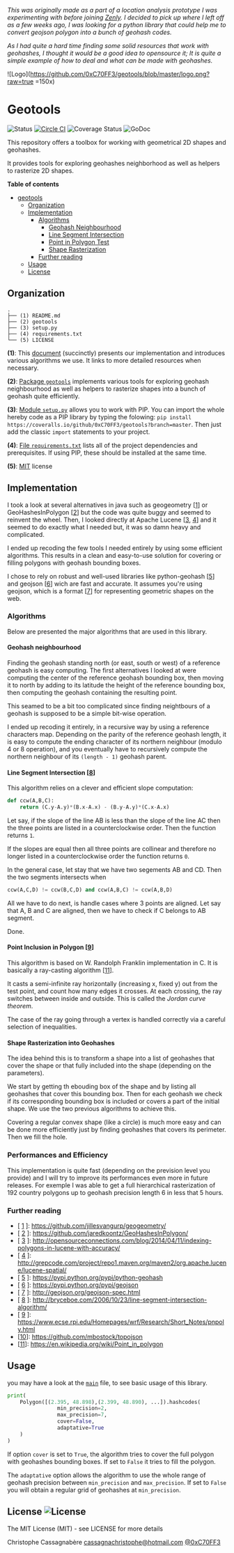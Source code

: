 _This was originally made as a part of a location analysis prototype I was experimenting with before joining [Zenly](https://zen.ly/). I decided to pick up where I left off as a few weeks ago, I was looking for a python library that could help me to convert geojson polygon into a bunch of geohash codes._

_As I had quite a hard time finding some solid resources that work with geohashes, I thought it would be a good idea to opensource it; It is quite a simple example of how to deal and what can be made with geohashes._

![Logo](https://github.com/0xC70FF3/geotools/blob/master/logo.png?raw=true =150x)
# Geotools 
![Status](https://img.shields.io/badge/status-stable-green.svg?style=shield) 
[![Circle CI](https://circleci.com/gh/0xC70FF3/geotools/tree/master.svg?style=shield)](https://circleci.com/gh/0xC70FF3/geotools/tree/master) 
![Coverage Status](https://img.shields.io/badge/coverage-80%-green.svg?style=shield) 
![GoDoc](http://img.shields.io/badge/licence-MIT-blue.svg?style=shield) 

This repository offers a toolbox for working with geometrical 2D shapes and geohashes.

It provides tools for exploring geohashes neighborhood as well as helpers to rasterize 2D shapes.

**Table of contents**

- [geotools](#geotools)
  - [Organization](#organization)
  - [Implementation](#implementation)
    - [Algorithms](#algorithms)
      - [Geohash Neighbourhood](#geohash-neighbourhood)    
      - [Line Segment Intersection](#line-segment-intersection)
      - [Point in Polygon Test](#point-in-polygon)
      - [Shape Rasterization](#gshape-rasterization)
    - [Further reading](#further-reading-2)
  - [Usage](#usage)
  - [License](#license-)

## Organization

```
.
├── (1) README.md
├── (2) geotools
├── (3) setup.py
├── (4) requirements.txt
└── (5) LICENSE
```

**(1)**: This [document](/README.md) (succinctly) presents our implementation and introduces various algorithms we use. It links to more detailed resources when necessary.


**(2)**: [Package `geotools`](/geotools) implements various tools for exploring geohash neighbourhood as well as helpers to rasterize shapes into a bunch of geohash quite efficiently.

**(3)**: [Module `setup.py`](/setup.py) allows you to work with PIP. You can import the whole hereby code as a PIP library by typing the folowing:
```pip install https://coveralls.io/github/0xC70FF3/geotools?branch=master```. Then just add the classic ```import``` statements to your project.

**(4)**: [File `requirements.txt`](/requirements.txt) lists all of the project dependencies and prerequisites. If using PIP, these should be installed at the same time.

**(5)**: [MIT](/LICENSE) license

## Implementation

I took a look at several alternatives in java such as geogeometry [[1]] or GeoHashesInPolygon [[2]] but the code was quite buggy and seemed to reinvent the wheel. Then, I looked directly at Apache Lucene [[3], [4]] and it seemed to do exactly what I needed but, it was so damn heavy and complicated.

I ended up recoding the few tools I needed entirely by using some efficient algorithms. This results in a clean and easy-to-use solution for covering or filling polygons with geohash bounding boxes.

I chose to rely on robust and well-used libraries like python-geohash [[5]] and geojson [[6]] wich are fast and accurate. It assumes you're using geojson, which is a format [[7]] for representing geometric shapes on the web.

### Algorithms

Below are presented the major algorithms that are used in this library.

#### Geohash neighbourhood

Finding the geohash standing north (or east, south or west) of a reference geohash is easy computing. The first alternatives I looked at were computing the center of the reference geohash bounding box, then moving it to north by adding to its latitude the height of the reference bounding box, then computing the geohash containing the resulting point. 

This seamed to be a bit too complicated since finding neightbours of a geohash is supposed to be a simple bit-wise operation.

I ended up recoding it entirely, in a recursive way by using a reference characters map. Depending on the parity of the reference geohash length, it is easy to compute the ending character of its northern neighbour (modulo 4 or 8 operation), and you eventually have to recursively compute the northern neighbour of its ```(length - 1)``` geohash parent.  

#### Line Segment Intersection [[8]]

This algorithm relies on a clever and efficient slope computation:

```python
def ccw(A,B,C):
    return (C.y-A.y)*(B.x-A.x) - (B.y-A.y)*(C.x-A.x)
```

Let say, if the slope of the line AB is less than the slope of the line AC then the three points are listed in a counterclockwise order. Then the function returns `1`.

If the slopes are equal then all three points are collinear and therefore no longer listed in a counterclockwise order the function returns `0`.

In the general case, let stay that we have two segements AB and CD. Then the two segments intersects when

```python
ccw(A,C,D) != ccw(B,C,D) and ccw(A,B,C) != ccw(A,B,D)
```

All we have to do next, is handle cases where 3 points are aligned. Let say that A, B and C are aligned, then we have to check if C belongs to AB segment.

Done.

#### Point Inclusion in Polygon [[9]]

This algorithm is based on W. Randolph Franklin implementation in C. It is basically a ray-casting algorithm [[11]].

It casts a semi-infinite ray horizontally (increasing x, fixed y) out from the test point, and count how many edges it crosses. At each crossing, the ray switches between inside and outside. This is called the _Jordan curve theorem_.

The case of the ray going through a vertex is handled correctly via a careful selection of inequalities.

#### Shape Rasterization into Geohashes

The idea behind this is to transform a shape into a list of geohashes that cover the shape or that fully included into the shape (depending on the parameters).

We start by getting th ebouding box of the shape and by listing all geohashes that cover this bounding box. Then for each geohash we check if its corresponding bounding box is included or covers a part of the initial shape. We use the two previous algorithms to achieve this.

Covering a regular convex shape (like a circle) is much more easy and can be done more efficiently just by finding geohashes that covers its perimeter. Then we fill the hole.

### Performances and Efficiency

This implementation is quite fast (depending on the prevision level you provide) and I will try to improve its performances even more in future releases. For exemple I was able to get a full hierarchical rasterization of 192 country polygons up to geohash precision length 6 in less that 5 hours.


### Further reading

- [ [1] ]: https://github.com/jillesvangurp/geogeometry/ 
- [ [2] ]: https://github.com/jaredkoontz/GeoHashesInPolygon/
- [ [3] ]: http://opensourceconnections.com/blog/2014/04/11/indexing-polygons-in-lucene-with-accuracy/
- [ [4] ]: http://grepcode.com/project/repo1.maven.org/maven2/org.apache.lucene/lucene-spatial/
- [ [5] ]: https://pypi.python.org/pypi/python-geohash
- [ [6] ]: https://pypi.python.org/pypi/geojson
- [ [7] ]: http://geojson.org/geojson-spec.html
- [ [8] ]: http://bryceboe.com/2006/10/23/line-segment-intersection-algorithm/
- [  [9] ]: https://www.ecse.rpi.edu/Homepages/wrf/Research/Short_Notes/pnpoly.html
- [[10]]: https://github.com/mbostock/topojson
- [[11]]: https://en.wikipedia.org/wiki/Point_in_polygon

[1]: <https://github.com/jillesvangurp/geogeometry/> "geogeometry"
[2]: <https://github.com/jaredkoontz/GeoHashesInPolygon/> "GeoHashesInPolygon"
[3]: <http://opensourceconnections.com/blog/2014/04/11/indexing-polygons-in-lucene-with-accuracy/> "Apache Lucene"
[4]: <http://grepcode.com/project/repo1.maven.org/maven2/org.apache.lucene/lucene-spatial/> "Apache Lucene Source Code"
[5]: <https://pypi.python.org/pypi/python-geohash> "python-geohash"
[6]: <https://pypi.python.org/pypi/geojson> "python-geojson"
[7]: <http://geojson.org/geojson-spec.html> "GeoJSON format"
[8]: <http://bryceboe.com/2006/10/23/line-segment-intersection-algorithm/> "Line Segment Intersection"
[9]: <https://www.ecse.rpi.edu/Homepages/wrf/Research/Short_Notes/pnpoly.html> "Point Inclusion in Polygon"
[10]:<https://github.com/mbostock/topojson> "TopoJSON"
[11]:<https://en.wikipedia.org/wiki/Point_in_polygon> "Ray casting algorithm"

## Usage
you may have a look at the [`main`](/geotools/__main__.py) file, to see basic usage of this library.

```python
print(
	Polygon([(2.395, 48.898),(2.399, 48.890), ...]).hashcodes(
				min_precision=2, 
				max_precision=7, 
				cover=False,
				adaptative=True
	)
)
```

If option `cover` is set to `True`, the algorithm tries to cover the full polygon with geohashes bounding boxes. If set to `False` it tries to fill the polygon.

The `adaptative` option allows the algorithm to use the whole range of geohash precision between `min_precision` and `max_precision`. If set to `False` you will obtain a regular grid of geohashes at `min_precision`.

## License ![License](https://img.shields.io/badge/license-MIT-blue.svg?style=shield)

The MIT License (MIT) - see LICENSE for more details

Christophe Cassagnabère <cassagnachristophe@hotmail.com> [@0xC70FF3](https://twitter.com/0xC70FF3)